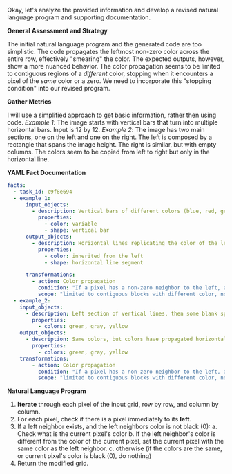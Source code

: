 Okay, let's analyze the provided information and develop a revised natural language program and supporting documentation.

**General Assessment and Strategy**

The initial natural language program and the generated code are too simplistic. The code propagates the leftmost non-zero color across the entire row, effectively "smearing" the color. The expected outputs, however, show a more nuanced behavior. The color propagation seems to be limited to contiguous regions of a *different* color, stopping when it encounters a pixel of the *same* color or a zero. We need to incorporate this "stopping condition" into our revised program.

**Gather Metrics**

I will use a simplified approach to get basic information, rather then using code.
*Example 1*: The image starts with vertical bars that turn into multiple horizontal bars. Input is 12 by 12.
*Example 2*: The image has two main sections, one on the left and one on the right. The left is composed by a rectangle that spans the image height. The right is similar, but with empty columns. The colors seem to be copied from left to right but only in the horizontal line.

**YAML Fact Documentation**


```yaml
facts:
  - task_id: c9f8e694
  - example_1:
      input_objects:
        - description: Vertical bars of different colors (blue, red, green, gray).
          properties:
            - color: variable
            - shape: vertical bar
      output_objects:
        - description: Horizontal lines replicating the color of the leftmost non-zero pixel of that row.
          properties:
            - color: inherited from the left
            - shape: horizontal line segment

      transformations:
        - action: Color propagation
          condition: "If a pixel has a non-zero neighbor to the left, and if the pixel isn't the same color, change current pixel color"
          scope: "limited to contiguous blocks with different color, not propagating beyond pixels of the same color"
  - example_2:
    input_objects:
      - description: Left section of vertical lines, then some blank space, and then another set of vertical lines
        properties:
          - colors: green, gray, yellow
    output_objects:
      - description: Same colors, but colors have propagated horizontally to the next zero
        properties:
          - colors: green, gray, yellow
    transformations:
        - action: Color propagation
          condition: "If a pixel has a non-zero neighbor to the left, and if the pixel isn't the same color, change current pixel color"
          scope: "limited to contiguous blocks with different color, not propagating beyond pixels of the same color or zero"

```


**Natural Language Program**

1.  **Iterate** through each pixel of the input grid, row by row, and column by column.
2.  For each pixel, check if there is a pixel immediately to its **left**.
3.  If a left neighbor exists, and the left neighbors color is not black (0):
    a. Check what is the current pixel's color
    b. If the left neighbor's color is different from the color of the current pixel, set the current pixel with the same color as the left neighbor.
    c. otherwise (if the colors are the same, or current pixel's color is black (0), do nothing)
4.  Return the modified grid.
